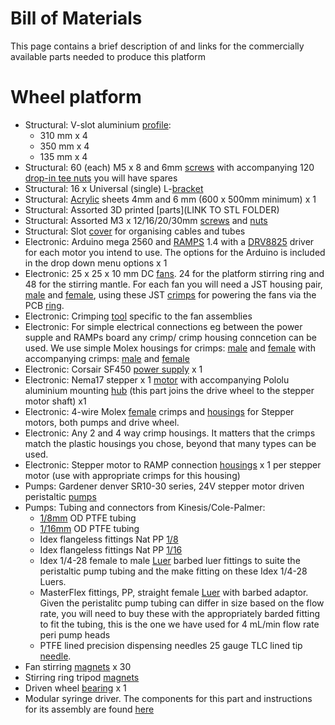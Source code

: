 # Bill of Materials

This page contains a brief description of and links for the commercially available parts needed to produce this platform   

# Wheel platform

* Structural: V-slot aluminium [profile](http://ooznest.co.uk/V-Slot/Linear-Rails/V-Slot-Linear-Rail-2020mm):
  - 310 mm x 4
  - 350 mm x 4
  - 135 mm x 4
* Structural: 60 (each) M5 x 8 and 6mm [screws](http://ooznest.co.uk/Low-Profile-M5-Bolts?search=M5) with accompanying 120 [drop-in tee nuts](http://ooznest.co.uk/Drop-In-Tee-Nuts?search=drop) you will have spares
* Structural: 16 x Universal (single) L-[bracket](http://ooznest.co.uk/V-Slot/Brackets/Universal-L-Brackets)
* Structural: [Acrylic](http://www.acrylic-online.co.uk/) sheets 4mm and 6 mm (600 x 500mm minimum) x 1
* Structural: Assorted 3D printed [parts](LINK TO STL FOLDER)
* Structural: Assorted M3 x 12/16/20/30mm [screws](https://www.accu.co.uk/en/64-low-head-cap-screws#elasticsearch_id_feature_655793=655793_697&elasticsearch_id_feature_655794=655794_1&id_elasticsearch_category=64&orderby=ranking&orderway=asc) and [nuts](https://www.accu.co.uk/en/44-thin-hexagon-nuts#elasticsearch_id_feature_708615=708615_701&id_elasticsearch_category=44&orderby=ranking&orderway=asc)
* Structural: Slot [cover](https://ooznest.co.uk/product/slot-cover/) for organising cables and tubes
* Electronic: Arduino mega 2560 and [RAMPS](https://ooznest.co.uk/product/ramps-14-controller-board/) 1.4 with a [DRV8825](https://ooznest.co.uk/product/drv8825-stepper-motor-driver/) driver for each motor you intend to use. The options for the Arduino is included in the drop down menu options x 1
* Electronic: 25 x 25 x 10 mm DC [fans](http://ooznest.co.uk/12V-DC-25mm-Fan?search=25mm). 24 for the platform stirring ring and 48 for the stirring mantle. For each fan you will need a JST housing pair, [male](https://uk.rs-online.com/web/p/pcb-headers/8201582/) and [female](https://uk.rs-online.com/web/p/pcb-connector-housings/8201611/), using these JST [crimps](https://uk.rs-online.com/web/p/pcb-connector-contacts/8201529) for powering the fans via the PCB [ring](LINK).
* Electronic: Crimping [tool](https://www.crimpingtools.com/products/iwiss-xh2-54-3-96-ph2-0-px-kk254-jst-molex-dupont-d-sub-terminal-crimping-tool-sn-01bm-rachet-crimper-awg28-20-0-08-0-5mm) specific to the fan assemblies 
* Electronic: For simple electrical connections eg between the power supple and RAMPs board any crimp/ crimp housing conncetion can be used. We use simple Molex housings for crimps: [male](https://uk.rs-online.com/web/p/pcb-connector-housings/4841811/) and [female](https://uk.rs-online.com/web/p/pcb-connector-housings/4841748/) with accompanying crimps: [male](https://uk.rs-online.com/web/p/pcb-connector-contacts/6706316/) and [female](https://uk.rs-online.com/web/p/pcb-connector-contacts/6706307/)
* Electronic: Corsair SF450 [power supply](https://www.amazon.co.uk/Corsair-SF450-Fully-Modular-Supply/dp/B01CR5XJR6) x 1
* Electronic: Nema17 stepper x 1 [motor](https://www.omc-stepperonline.com/nema-17-bipolar-45ncm-64oz-in-2a-42x42x40mm-4-wires-w-1m-cable-and-connector.html) with accompanying Pololu aluminium mounting [hub](https://www.pololu.com/product/1998) (this part joins the drive wheel to the stepper motor shaft) x1
* Electronic: 4-wire Molex [female](https://uk.rs-online.com/web/p/pcb-connector-contacts/0467598/) crimps and [housings](https://uk.rs-online.com/web/p/pcb-connector-housings/6795375/) for Stepper motors, both pumps and drive wheel.  
* Electronic: Any 2 and 4 way crimp housings. It matters that the crimps match the plastic housings you chose, beyond that many types can be used.
* Electronic: Stepper motor to RAMP connection [housings](https://uk.rs-online.com/web/p/products/2964956/?grossPrice=Y&cm_mmc=UK-PLA-DS3A-_-google-_-PLA_UK_EN_Connectors-_-Pcb_Connectors%7CPcb_Connector_Housings-_-PRODUCT+GROUP&matchtype=&gclid=CjwKCAjwyrvaBRACEiwAcyuzROPybPC5snwsWROQbjWMcLjBqjNpqaopkuRLn16-PZd7FsV7mNAtghoCZcMQAvD_BwE&gclsrc=aw.ds) x 1 per stepper motor (use with appropriate crimps for this housing)
* Pumps: Gardener denver SR10-30 series, 24V stepper motor driven peristaltic [pumps](https://www.gardnerdenver.com/en-us/thomas/peristaltic-liquid-pumps/sr-10-30-series)
* Pumps: Tubing and connectors from Kinesis/Cole-Palmer:
  - [1/8mm](https://kinesis.co.uk/tubing-tubing-ptfe-1-8-3-2mm-od-x-1-5mm-id-10m-008t32-150-10.html) OD PTFE tubing
  - [1/16mm](https://kinesis.co.uk/tubing-tubing-ptfe-1-16-1-6mm-od-x-0-8mm-id-20m-008t16-080-20.html) OD PTFE tubing
  - Idex flangeless fittings Nat PP [1/8](https://www.idex-hs.com/store/fluidics/fluidic-connections/fittings/flat-bottom-fittings/flangeless-fitting-natural-polypropylene-1-4-28-flat-bottom-for-1-8-od.html)
  - Idex flangeless fittings Nat PP [1/16](https://www.coleparmer.co.uk/i/idex-xp-245-flangeless-fitting-standard-knurl-natural-pfa-1-16-od-tubing-1-4-28-flat-bottom-1-ea/0202080?PubID=UY&persist=true&ip=no&keyword=&gclid=CjwKCAjwpqv0BRABEiwA-TySwdAPyBHyda3e2rduW14mkYfIxYEEoid7TjqrXPNmFtHJ2jdfz2_3KxoC1ssQAvD_BwE&gclsrc=aw.ds)
  - Idex 1/4-28 female to male [Luer](https://www.coleparmer.co.uk/i/idex-p-675-threaded-luer-adapter-red-etfe-natural-pp-0-050-bore-male-luer-lock-x-female-1-4-28-flat-bottom-1-ea/0201421) barbed luer fittings to suite the peristaltic pump tubing and the make fitting on these Idex 1/4-28 Luers. 
  - MasterFlex fittings, PP, straight female [Luer](https://www.coleparmer.co.uk/i/masterflex-fitting-polypropylene-straight-female-luer-to-hose-barb-adapter-3-32-25-pk/4550802) with barbed adaptor. Given the peristalitc pump tubing can differ in size based on the flow rate, you will need to buy these with the appropriately barded fitting to fit the tubing, this is the one we have used for 4 mL/min flow rate peri pump heads
  - PTFE lined precision dispensing needles 25 gauge TLC lined tip [needle](https://www.nordson.com/en/divisions/efd/products/dispense-tips/ptfe-lined-tips). 
* Fan stirring [magnets](https://www.first4magnets.com/rectangular-magnets-c35/15-x-4-x-4mm-thick-n42-neodymium-magnet-2-2kg-pull-p3499#ps_1-789) x 30
* Stirring ring tripod [magnets](https://www.first4magnets.com/circular-disc-rod-c34/8mm-dia-x-2mm-thick-n42-neodymium-magnet-1kg-pull-p3010#ps_0_3056|ps_1_16656)
* Driven wheel [bearing](https://uk.rs-online.com/web/p/ball-bearings/4420082/) x 1
* Modular syringe driver. The components for this part and instructions for its assembly are found [here](https://github.com/croningp/ModularSyringeDriver)

